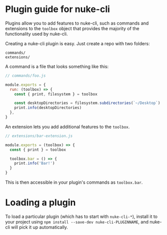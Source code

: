 # Plugin guide for nuke-cli

Plugins allow you to add features to nuke-cli, such as commands and
extensions to the `toolbox` object that provides the majority of the functionality
used by nuke-cli.

Creating a nuke-cli plugin is easy. Just create a repo with two folders:

```
commands/
extensions/
```

A command is a file that looks something like this:

```js
// commands/foo.js

module.exports = {
  run: (toolbox) => {
    const { print, filesystem } = toolbox

    const desktopDirectories = filesystem.subdirectories(`~/Desktop`)
    print.info(desktopDirectories)
  },
}
```

An extension lets you add additional features to the `toolbox`.

```js
// extensions/bar-extension.js

module.exports = (toolbox) => {
  const { print } = toolbox

  toolbox.bar = () => {
    print.info('Bar!')
  }
}
```

This is then accessible in your plugin's commands as `toolbox.bar`.

# Loading a plugin

To load a particular plugin (which has to start with `nuke-cli-*`),
install it to your project using `npm install --save-dev nuke-cli-PLUGINNAME`,
and nuke-cli will pick it up automatically.
